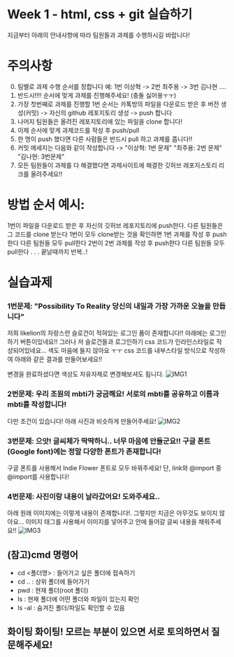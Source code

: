 # Week 1 - html, css + git 실습하기

지금부터 아래의 안내사항에 따라 팀원들과 과제를 수행하시길 바랍니다!

# 주의사항

0. 팀별로 과제 수행 순서를 정합니다 예: 1번 이상혁 -> 2번 최주용 -> 3번 김나현 ....
1. 반드시!!!! 순서에 맞게 과제를 진행해주세요! (충돌 싫어용ㅜㅜ)
2. 가장 첫번째로 과제를 진행할 1번 순서는 카톡방의 파일을 다운로드 받은 후 버전 생성(커밋) -> 자신의 github 레포지토리 생성 -> push 합니다
3. 나머지 팀원들은 올려진 레포지토리에 있는 파일을 clone 합니다!
4. 이제 순서에 맞게 과제코드를 작성 후 push/pull
5. 한 명이 push 했다면 다른 사람들은 반드시 pull 하고 과제를 풉니다!!
6. 커밋 메세지는 다음와 같이 작성합니다 -> "이상혁: 1번 문제" "최주용: 2번 문제" "김나현: 3번문제"
7. 모든 팀원들이 과제를 다 해결했다면 과제사이트에 해결한 깃허브 레포지스토리 리크를 올려주세요!!

# 방법 순서 예시:

1번이 파일을 다운로드 받은 후 자신의 깃허브 레포지토리에 push한다.
다른 팀원들은 그 코드를 clone 받는다
1번이 모두 clone받는 것을 확인하면 1번 과제를 작성 후 push한다
다른 팀원들 모두 pull한다
2번이 2번 과제를 작성 후 push한다
다른 팀원들 모두 pull한다
.
.
.
끝날때까지 반복..!

# 실습과제

### 1번문제: "Possibility To Reality 당신의 내일과 가장 가까운 오늘을 만듭니다"

저희 likelion의 자랑스런 슬로건이 적혀있는 로그인 폼이 존재합니다!!
아래에는 로그인하기 버튼이있네요!!
그러나 저 슬로건들과 로그인하기 css 코드가 인라인스타일로 작성되어있네요...
색도 마음에 들지 않아요 ㅜㅜ
css 코드를 내부스타일 방식으로 작성하여 아래와 같은 결과를 만들어보세요!!

변경을 완료하셨다면 색상도 자유자제로 변경해보셔도 됩니다.
![IMG1](question/assets/image1.png)

### 2번문제: 우리 조원의 mbti가 궁금해요! 서로의 mbti를 공유하고 이름과 mbti를 작성합니다!

다만 조건이 있습니다! 아래 사진과 비슷하게 만들어주세요!
![IMG2](question/assets/image.png)

### 3번문제: 으앗! 글씨체가 딱딱하니.. 너무 마음에 안들군요!! 구글 폰트(Google font)에는 정말 다양한 폰트가 존재합니다!

구글 폰트를 사용해서 Indie Flower 폰트로 모두 바꿔주세요! 단, link와 @import 중 @import를 사용합니다!

### 4번문제: 사진이랑 내용이 날라갔어요! 도와주세요..

아래 원래 이미지에는 이렇게 내용이 존재합니다!.
그렇지만 지금은 아무것도 보이지 않아요...
이미지 태그를 사용해서 이미지를 넣어주고 안에 들어갈 글씨 내용을 채워주세요!!
![IMG3](question/assets/image-1.png)

## (참고)cmd 명령어

- cd <폴더명> : 들어가고 싶은 폴더에 접속하기
- cd .. : 상위 폴더에 들어가기
- pwd : 현재 폴더(root 폴더)
- ls : 현재 폴더에 어떤 폴더와 파일이 있는지 확인
- ls -al : 숨겨진 폴더/파일도 확인할 수 있음

## 화이팅 화이팅! 모르는 부분이 있으면 서로 토의하면서 질문해주세요!
